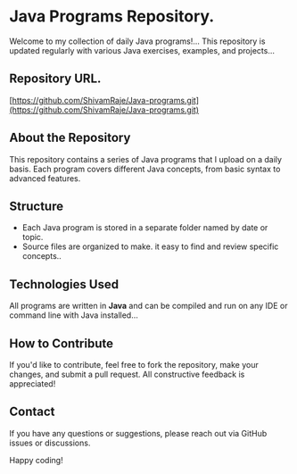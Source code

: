 <!DOCTYPE html>
<html lang="en">
<head>
    <meta charset="UTF-8">
    <meta name="viewport" content="width=device-width, initial-scale=1.0">
</head>
<body>
    <h1>Java Programs Repository.</h1>
    <p>Welcome to my collection of daily Java programs!... This repository is updated regularly with various Java exercises, examples, and projects...</p>
    


## Repository URL.
[https://github.com/ShivamRaje/Java-programs.git](https://github.com/ShivamRaje/Java-programs.git)

## About the Repository
This repository contains a series of Java programs that I upload on a daily basis. Each program covers different Java concepts, from basic syntax to advanced features.

## Structure
- Each Java program is stored in a separate folder named by date or topic.
- Source files are organized to make. it easy to find and review specific concepts..

## Technologies Used
All programs are written in **Java** and can be compiled and run on any IDE or command line with Java installed...

## How to Contribute
If you'd like to contribute, feel free to fork the repository, make your changes, and submit a pull request. All constructive feedback is appreciated!

## Contact
If you have any questions or suggestions, please reach out via GitHub issues or discussions.

Happy coding!

